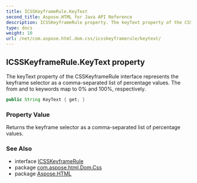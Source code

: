 ```yaml
---
title: ICSSKeyframeRule.KeyText
second_title: Aspose.HTML for Java API Reference
description: ICSSKeyframeRule property. The keyText property of the CSSKeyframeRule interface represents the keyframe selector as a comma-separated list of percentage values. The from and to keywords map to 0 and 100 respectively
type: docs
weight: 10
url: /net/com.aspose.html.dom.css/icsskeyframerule/keytext/
---
```

## ICSSKeyframeRule.KeyText property

The keyText property of the CSSKeyframeRule interface represents the keyframe selector as a comma-separated list of percentage values. The from and to keywords map to 0% and 100%, respectively.

```java
public String KeyText { get; }
```

### Property Value

Returns the keyframe selector as a comma-separated list of percentage values.

### See Also

* interface [ICSSKeyframeRule](../)
* package [com.aspose.html.Dom.Css](../../icsskeyframerule/)
* package [Aspose.HTML](../../../)
